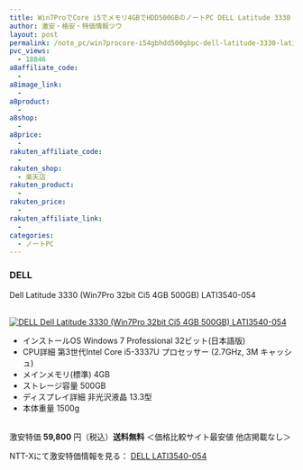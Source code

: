 ```yaml
---
title: Win7ProでCore i5でメモリ4GBでHDD500GBのノートPC DELL Latitude 3330 LATI3540-054 激安特価59,800円！送料無料！
author: 激安・格安・特価情報ツウ
layout: post
permalink: /note_pc/win7procore-i54gbhdd500gbpc-dell-latitude-3330-lati3540054-59800.html
pvc_views:
  - 18846
a8affiliate_code:
  -
a8image_link:
  -
a8product:
  -
a8shop:
  -
a8price:
  -
rakuten_affiliate_code:
  -
rakuten_shop:
  - 楽天店
rakuten_product:
  -
rakuten_price:
  -
rakuten_affiliate_link:
  -
categories:
  - ノートPC
---
```

### DELL
Dell Latitude 3330 (Win7Pro 32bit Ci5 4GB 500GB) LATI3540-054

<div class="img-bg2 img_L">
  <a href="//px.a8.net/svt/ejp?a8mat=ZYP6S+8IMA3E+S1Q+BWGDT&#038;a8ejpredirect=//nttxstore.jp/_II_DE14828820" target="_blank"><br /> <img border="0" alt="DELL Dell Latitude 3330 (Win7Pro 32bit Ci5 4GB 500GB) LATI3540-054" src="//i1.wp.com/image.nttxstore.jp/l2_images/D/DE/DE14828820.jpg?w=120" data-recalc-dims="1" /></a>
</div>

<!--more-->

  * インストールOS Windows 7 Professional 32ビット(日本語版)
  * CPU詳細 第3世代Intel Core i5-3337U プロセッサー (2.7GHz, 3M キャッシュ)
  * メインメモリ(標準) 4GB
  * ストレージ容量 500GB
  * ディスプレイ詳細 非光沢液晶 13.3型
  * 本体重量 1500g

<br clear="all" />激安特価 <span class="tokka-price"><strong>59,800</strong></span> 円（税込）**送料無料**
＜価格比較サイト最安値 他店掲載なし＞

NTT-Xにて激安特価情報を見る： <span class="fs150p"><a href="//px.a8.net/svt/ejp?a8mat=ZYP6S+8IMA3E+S1Q+BWGDT&#038;a8ejpredirect=//nttxstore.jp/_II_DE14828820" target="_blank">DELL LATI3540-054</a></span>